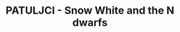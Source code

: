 ---
layout: post
title:  "PATULJCI - Snow White and the N dwarfs"
categories: [binary-search, greedy]
code: PATULJCI
src: PATULJCI.cpp
---